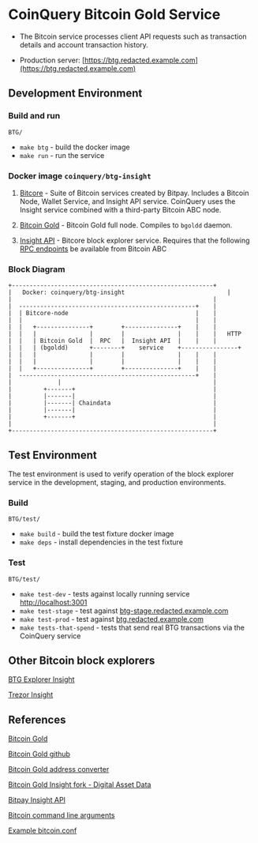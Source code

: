
# CoinQuery Bitcoin Gold Service
 
* The Bitcoin service processes client API requests such as transaction details and account transaction history.

* Production server:
[https://btg.redacted.example.com](https://btg.redacted.example.com)

## Development Environment

### Build and run 
`BTG/`  
* `make btg` - build the docker image  
* `make run` - run the service

### Docker image `coinquery/btg-insight`

1. [Bitcore](https://bitcore.io) - Suite of Bitcoin services created by Bitpay.  Includes a Bitcoin Node, Wallet Service, and Insight API service.  CoinQuery uses the Insight service combined with a third-party Bitcoin ABC node.

2. [Bitcoin Gold](https://github.com/satoshilabs/bitcoin-gold/releases/download/v0.15.0.1) - Bitcoin Gold full node.  Compiles to `bgoldd` daemon.

3. [Insight API](https://github.com/bitpay/insight-api) - Bitcore block explorer service.  Requires that the following [RPC endpoints](https://bitcore.io/guides/bitcoin/#new-rpc-methods-and-updates) be available from Bitcoin ABC

### Block Diagram

```
+---------------------------------------------------------+
|   Docker: coinquery/btg-insight                             |
|                                                         |
|  --------------------------------------------------+    |
|  | Bitcore-node                                    |    |
|  |                                                 |    |
|  |   +---------------+        +---------------+    |    |
|  |   |               |        |               |    |    |   HTTP
|  |   | Bitcoin Gold  |  RPC   |  Insight API  |    |    |
|  |   | (bgoldd)      +--------+    service    +----------------+
|  |   |               |        |               |    |    |
|  |   |               |        |               |    |    |
|  |   +---------------+        +---------------+    |    |
|  --------------------------------------------------+    |
|             |                                           |
|         +-------+                                       |
|         |-------|                                       |
|         |-------| Chaindata                             |
|         |-------|                                       |
|         +-------+                                       |
|                                                         |
+---------------------------------------------------------+

```


## Test Environment
The test environment is used to verify operation of the block explorer service in the development, staging, and production environments. 

### Build

`BTG/test/`  
* `make build` - build the test fixture docker image  
* `make deps` - install dependencies in the test fixture  

### Test
 
`BTG/test/`  
* `make test-dev` - tests against locally running service [http://localhost:3001](http://localhost:3001)  
* `make test-stage` - test against [btg-stage.redacted.example.com](https://btg-stage.redacted.example.com)  
* `make test-prod` - test against [btg.redacted.example.com](https://btg.redacted.example.com)   
* `make tests-that-spend` - tests that send real BTG transactions via the CoinQuery service


## Other Bitcoin block explorers

[BTG Explorer Insight](https://btgexplorer.com/)

[Trezor Insight](https://btg-bitcore2.trezor.io/)

## References

[Bitcoin Gold](https://bitcoingold.org/)

[Bitcoin Gold github](https://github.com/BTCGPU/BTCGPU)

[Bitcoin Gold address converter](https://ledgerhq.github.io/btg-convert/)

[Bitcoin Gold Insight fork - Digital Asset Data](https://git@github.com/digital-assets-data/bitcore-node-btg)

[Bitpay Insight API](https://github.com/bitpay/insight-api)

[Bitcoin command line arguments](https://en.bitcoin.it/wiki/Running_Bitcoin)

[Example bitcoin.conf](https://github.com/bitcoin/bitcoin/blob/master/contrib/debian/examples/bitcoin.conf)
